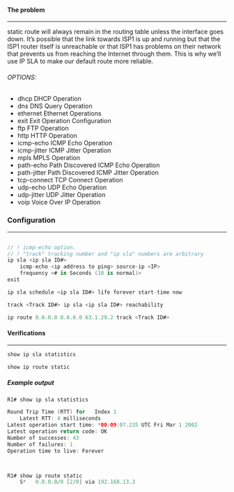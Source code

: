 
#### The problem
----
static route will always remain in the routing table unless the interface goes down. It’s possible that the link towards ISP1 is up and running but that the ISP1 router itself is unreachable or that ISP1 has problems on their network that prevents us from reaching the Internet through them. This is why we’ll use IP SLA to make our default route more reliable.

###### OPTIONS:
  - dhcp         DHCP Operation
  - dns          DNS Query Operation
  - ethernet     Ethernet Operations
  - exit         Exit Operation Configuration
  - ftp          FTP Operation
  - http         HTTP Operation
  - icmp-echo    ICMP Echo Operation
  - icmp-jitter  ICMP Jitter Operation
  - mpls         MPLS Operation
  - path-echo    Path Discovered ICMP Echo Operation
  - path-jitter  Path Discovered ICMP Jitter Operation
  - tcp-connect  TCP Connect Operation
  - udp-echo     UDP Echo Operation
  - udp-jitter   UDP Jitter Operation
  - voip         Voice Over IP Operation

### Configuration
---
```kotlin

// ! icmp-echo option.
// ! "track" tracking number and "ip sla" numbers are arbitrary
ip sla <ip sla ID#>
	icmp-echo <ip address to ping> source-ip <IP>
	frequency <# in Seconds (10 is normal)>
exit

ip sla schedule <ip sla ID#> life forever start-time now

track <Track ID#> ip sla <ip sla ID#> reachability

ip route 0.0.0.0 0.0.0.0 63.1.29.2 track <Track ID#>
```

#### Verifications
-----

```kotlin
show ip sla statistics

show ip route static
```

##### Example output
```kotlin
R1# show ip sla statistics

Round Trip Time (RTT) for	Index 1
	Latest RTT: 4 milliseconds
Latest operation start time: *00:09:07.235 UTC Fri Mar 1 2002
Latest operation return code: OK
Number of successes: 43
Number of failures: 1
Operation time to live: Forever



R1# show ip route static   
	S*   0.0.0.0/0 [2/0] via 192.168.13.3
```
